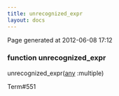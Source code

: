 ```yaml
---
title: unrecognized_expr
layout: docs
---
```


<div class="bottom_right_note">Page generated at 2012-06-08 17:12</div>
<h3><span class="minor">function</span> unrecognized_expr</h3>

unrecognized_expr(<a href="/docs/any.html">any</a> :multiple)
<p></p>

<p><span class="extra_minor">Term#551</span></p>
